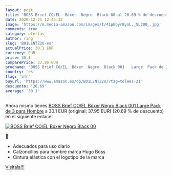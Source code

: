 ```yaml
---
layout: post
title: 'BOSS Brief CO/EL  Bóxer  Negro  Black 00 al 20.69 % de descuento'
date: 2020-12-21 12:45:32
image: 'https://m.media-amazon.com/images/I/41pEbyrBynL._SL200_.jpg'
comments: true
category: ofertas
author: ring
slug: 'B01LENTZ2U-es'
actualPrice: 30.1 EUR
currency: EUR
price: 30.1
comparePrice: 37.95 EUR
prodname: 'BOSS Brief CO/EL  Bóxer  Negro  Black 001   Large  Pack de 3  para Hombre'
country: 'es'
flag: '🇪🇸'
buyurl: 'https://www.amazon.es/dp/B01LENTZ2U/?tag=tolees-21'
descuento: '20.69'
average: '30.1'
---
```


Ahora mismo tienes [BOSS Brief CO/EL  Bóxer  Negro  Black 001   Large  Pack de 3  para Hombre](https://www.amazon.es/dp/B01LENTZ2U/?tag=tolees-21) a 30.1 EUR (original: 37.95 EUR) (20.69 %  de descuento) en el siguiente enlace!

[![BOSS Brief CO/EL  Bóxer  Negro  Black 00](https://m.media-amazon.com/images/I/41pEbyrBynL._SL200_.jpg)](https://www.amazon.es/dp/B01LENTZ2U/?tag=tolees-21)

🔎:

- Adecuados para uso diario
- Calzoncillos para hombre marca Hugo Boss
- Cintura elástica con el logotipo de la marca

[Visítala!!!](https://www.amazon.es/dp/B01LENTZ2U/?tag=tolees-21)
